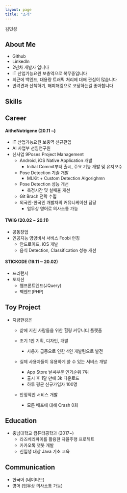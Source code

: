 ```yaml
---
layout: page
title: "소개"
---
```



김민성

## About Me
- Github
- LinkedIn
- 2년차 개발자 입니다
- IT 산업기능요원 보충역으로 복무중입니다
- 최근에 백엔드, 대용량 트래픽 처리에 대해 관심이 많습니다
- 반려견과 산책하기, 해피해킹으로 코딩하는걸 좋아합니다

## Skills


## Career
#### AitheNutrigene (20.11 ~)
- IT 산업기능요원 보충역 신규편입
- AI 사업부 선임연구원
- 신사업 9Poses Project Management
  - Android, iOS Native Application 개발
    -  Initial Commit부터 출시, 주요 기능 개발 및 유지보수
  - Pose Detection 기술 개발
    - MLKit + Custom Detection Algorighmn
  - Pose Detection 성능 개선
    - 측정시간 및 실패율 개선
  - Git Brach 전략 수립
  - 외국인-한국인 개발자의 커뮤니케이션 담당
    - 업무상 영어로 의사소통 가능
  

#### TWIG  (20.02 ~ 20.11)
- 공동창업
- 인공지능 영양비서 서비스 Foobi 런칭
  - 안드로이드, iOS 개발
  - 음식 Detection, Classification 성능 개선
  
#### STICKODE (19.11 ~ 20.02)
- 프리랜서
- 포지션
  - 웹프론트엔드(JQuery)
  - 백엔드(PHP)

## Toy Project
  - 지금한강은
    -  삶에 지친 사람들을 위한 힐링 커뮤니티 플랫폼
    -  초기 1인 기획, 디자인, 개발
       -  사용자 급증으로 인한 4인 개발팀으로 발전

    -  실제 사용자들이 유용하게 쓸 수 있는 서비스 개발
        -  App Store 날씨부분 인기순위 7위
        -  출시 후 1달 만에 3k 다운로드
        -  하루 평균 신규가입자 100명
    -  안정적인 서비스 개발
        -  모든 배포에 대해 Crash 0회



## Education
- 충남대학교 컴퓨터공학과 (2017~)
  - 라즈베리파이를 활용한 자율주행 프로젝트
  - 카카오톡 챗봇 개발
  - 신입생 대상 Java 기초 교육

## Communication
- 한국어 (네이티브)
- 영어 (업무상 의사소통 가능)


